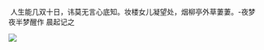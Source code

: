  人生能几双十日，讳莫无言心底知。妆楼女儿凝望处，烟柳亭外草萋萋。-夜梦 夜半梦醒作 晨起记之

[![](http://upload-images.jianshu.io/upload_images/1691484-63325c9e3d091d9b?imageMogr2/auto-orient/strip%7CimageView2/2/w/1240)](http://b274.photo.store.qq.com/psb?/V12SeKeR0n9pgD/5D4HSKiAApZNiV0Yi2cJwwpENHA63r4ISc*xj4ghJ1U!/c/dPZDV6M3LgAA&bo=WAK7AQAAAAAAAMY!)
